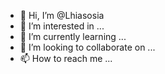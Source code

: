 - 👋 Hi, I’m @Lhiasosia
- 👀 I’m interested in ...
- 🌱 I’m currently learning ...
- 💞️ I’m looking to collaborate on ...
- 📫 How to reach me ...

<!---
Lhiasosia/Lhiasosia is a ✨ special ✨ repository because its `README.md` (this file) appears on your GitHub profile.
You can click the Preview link to take a look at your changes.
--->
